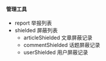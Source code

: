 #### 管理工具
* report 举报列表
* shielded 屏蔽列表
  * articleShielded 文章屏蔽记录
  * commentShielded 话题屏蔽记录
  * userShielded 用户屏蔽记录
